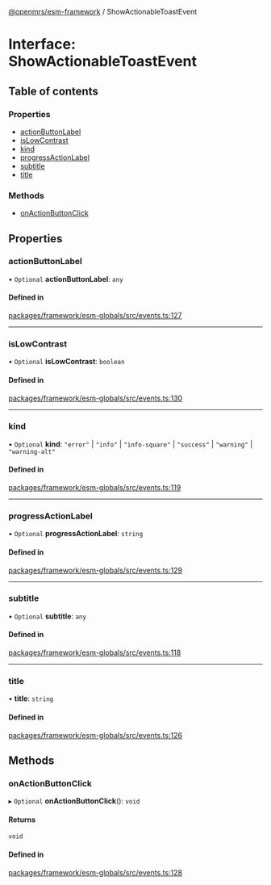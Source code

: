 [@openmrs/esm-framework](../API.md) / ShowActionableToastEvent

# Interface: ShowActionableToastEvent

## Table of contents

### Properties

- [actionButtonLabel](ShowActionableToastEvent.md#actionbuttonlabel)
- [isLowContrast](ShowActionableToastEvent.md#islowcontrast)
- [kind](ShowActionableToastEvent.md#kind)
- [progressActionLabel](ShowActionableToastEvent.md#progressactionlabel)
- [subtitle](ShowActionableToastEvent.md#subtitle)
- [title](ShowActionableToastEvent.md#title)

### Methods

- [onActionButtonClick](ShowActionableToastEvent.md#onactionbuttonclick)

## Properties

### actionButtonLabel

• `Optional` **actionButtonLabel**: `any`

#### Defined in

[packages/framework/esm-globals/src/events.ts:127](https://github.com/openmrs/openmrs-esm-core/blob/main/packages/framework/esm-globals/src/events.ts#L127)

___

### isLowContrast

• `Optional` **isLowContrast**: `boolean`

#### Defined in

[packages/framework/esm-globals/src/events.ts:130](https://github.com/openmrs/openmrs-esm-core/blob/main/packages/framework/esm-globals/src/events.ts#L130)

___

### kind

• `Optional` **kind**: ``"error"`` \| ``"info"`` \| ``"info-square"`` \| ``"success"`` \| ``"warning"`` \| ``"warning-alt"``

#### Defined in

[packages/framework/esm-globals/src/events.ts:119](https://github.com/openmrs/openmrs-esm-core/blob/main/packages/framework/esm-globals/src/events.ts#L119)

___

### progressActionLabel

• `Optional` **progressActionLabel**: `string`

#### Defined in

[packages/framework/esm-globals/src/events.ts:129](https://github.com/openmrs/openmrs-esm-core/blob/main/packages/framework/esm-globals/src/events.ts#L129)

___

### subtitle

• `Optional` **subtitle**: `any`

#### Defined in

[packages/framework/esm-globals/src/events.ts:118](https://github.com/openmrs/openmrs-esm-core/blob/main/packages/framework/esm-globals/src/events.ts#L118)

___

### title

• **title**: `string`

#### Defined in

[packages/framework/esm-globals/src/events.ts:126](https://github.com/openmrs/openmrs-esm-core/blob/main/packages/framework/esm-globals/src/events.ts#L126)

## Methods

### onActionButtonClick

▸ `Optional` **onActionButtonClick**(): `void`

#### Returns

`void`

#### Defined in

[packages/framework/esm-globals/src/events.ts:128](https://github.com/openmrs/openmrs-esm-core/blob/main/packages/framework/esm-globals/src/events.ts#L128)
